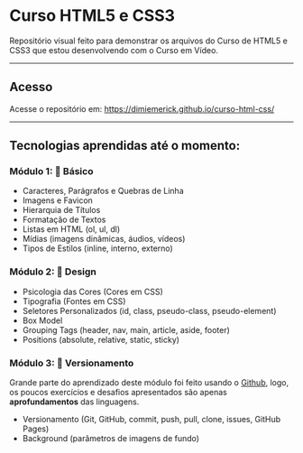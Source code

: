 # Curso HTML5 e CSS3
 Repositório visual feito para demonstrar os arquivos do Curso de HTML5 e CSS3 que estou desenvolvendo com o Curso em Vídeo.
___
## Acesso
Acesse o repositório em: https://dimiemerick.github.io/curso-html-css/
___
## Tecnologias aprendidas até o momento:
### Módulo 1: 📝 Básico
* Caracteres, Parágrafos e Quebras de Linha
* Imagens e Favicon
* Hierarquia de Títulos
* Formatação de Textos
* Listas em HTML (ol, ul, dl)
* Mídias (imagens dinâmicas, áudios, vídeos)
* Tipos de Estilos (inline, interno, externo)
### Módulo 2: 🎨 Design
* Psicologia das Cores (Cores em CSS)
* Tipografia (Fontes em CSS)
* Seletores Personalizados (id, class, pseudo-class, pseudo-element)
* Box Model
* Grouping Tags (header, nav, main, article, aside, footer)
* Positions (absolute, relative, static, sticky)
### Módulo 3: 🧷 Versionamento
Grande parte do aprendizado deste módulo foi feito usando o [Github](https://github.com), logo, os poucos exercícios e desafios apresentados são apenas **aprofundamentos** das linguagens.
* Versionamento (Git, GitHub, commit, push, pull, clone, issues, GitHub Pages)
* Background (parâmetros de imagens de fundo)
